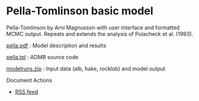 #  Pella-Tomlinson basic model

Pella-Tomlinson by Arni Magnusson with user interface and formatted MCMC output. Repeats and extends the analysis of Polacheck et al. (1993).

[pella.pdf][1]
:  Model description and results

[pella.tpl][2]
:  ADMB source code

[modelruns.zip][3]
:  Input data (alb, hake, rocklob) and model output

Document Actions

* [RSS feed][4]

[1]: http://www.hafro.is/~arnima/./pella.pdf
[2]: http://www.hafro.is/~arnima/./pella.tpl
[3]: http://www.hafro.is/~arnima/./modelruns.zip
[4]: ./RSS ""
